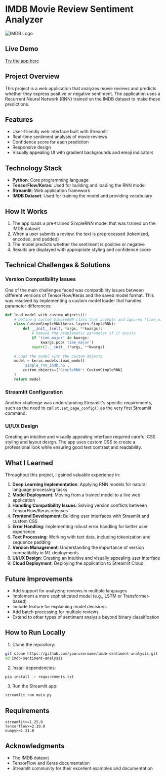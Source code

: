 # IMDB Movie Review Sentiment Analyzer

![IMDB Logo](https://upload.wikimedia.org/wikipedia/commons/thumb/6/69/IMDB_Logo_2016.svg/320px-IMDB_Logo_2016.svg.png)

## Live Demo
[Try the app here](https://moviereviewrnn-futwqffpmhtjadxh8pd5zg.streamlit.app/)

## Project Overview
This project is a web application that analyzes movie reviews and predicts whether they express positive or negative sentiment. The application uses a Recurrent Neural Network (RNN) trained on the IMDB dataset to make these predictions.

## Features
- User-friendly web interface built with Streamlit
- Real-time sentiment analysis of movie reviews
- Confidence score for each prediction
- Responsive design
- Visually appealing UI with gradient backgrounds and emoji indicators

## Technology Stack
- **Python**: Core programming language
- **TensorFlow/Keras**: Used for building and loading the RNN model
- **Streamlit**: Web application framework
- **IMDB Dataset**: Used for training the model and providing vocabulary

## How It Works
1. The app loads a pre-trained SimpleRNN model that was trained on the IMDB dataset
2. When a user submits a review, the text is preprocessed (tokenized, encoded, and padded)
3. The model predicts whether the sentiment is positive or negative
4. Results are displayed with appropriate styling and confidence score

## Technical Challenges & Solutions

### Version Compatibility Issues
One of the main challenges faced was compatibility issues between different versions of TensorFlow/Keras and the saved model format. This was resolved by implementing a custom model loader that handles parameter differences:

```python
def load_model_with_custom_objects():
    # Define a custom SimpleRNN class that accepts and ignores 'time_major'
    class CustomSimpleRNN(keras.layers.SimpleRNN):
        def __init__(self, *args, **kwargs):
            # Remove the problematic parameter if it exists
            if 'time_major' in kwargs:
                kwargs.pop('time_major')
            super().__init__(*args, **kwargs)
    
    # Load the model with the custom objects
    model = keras.models.load_model(
        'simple_rnn_imdb.h5',
        custom_objects={'SimpleRNN': CustomSimpleRNN}
    )
    return model
```

### Streamlit Configuration
Another challenge was understanding Streamlit's specific requirements, such as the need to call `st.set_page_config()` as the very first Streamlit command.

### UI/UX Design
Creating an intuitive and visually appealing interface required careful CSS styling and layout design. The app uses custom CSS to create a professional look while ensuring good text contrast and readability.

## What I Learned

Throughout this project, I gained valuable experience in:

1. **Deep Learning Implementation**: Applying RNN models for natural language processing tasks
2. **Model Deployment**: Moving from a trained model to a live web application
3. **Handling Compatibility Issues**: Solving version conflicts between TensorFlow/Keras releases
4. **Frontend Development**: Building user interfaces with Streamlit and custom CSS
5. **Error Handling**: Implementing robust error handling for better user experience
6. **Text Processing**: Working with text data, including tokenization and sequence padding
7. **Version Management**: Understanding the importance of version compatibility in ML deployments
8. **UI/UX Design**: Creating an intuitive and visually appealing user interface
9. **Cloud Deployment**: Deploying the application to Streamlit Cloud

## Future Improvements
- Add support for analyzing reviews in multiple languages
- Implement a more sophisticated model (e.g., LSTM or Transformer-based)
- Include feature for explaining model decisions
- Add batch processing for multiple reviews
- Extend to other types of sentiment analysis beyond binary classification

## How to Run Locally

1. Clone the repository:
```bash
git clone https://github.com/yourusername/imdb-sentiment-analysis.git
cd imdb-sentiment-analysis
```

2. Install dependencies:
```bash
pip install -r requirements.txt
```

3. Run the Streamlit app:
```bash
streamlit run main.py
```

## Requirements
```
streamlit>=1.25.0
tensorflow>=2.10.0
numpy>=1.21.0
```

## Acknowledgments
- The IMDB dataset
- TensorFlow and Keras documentation
- Streamlit community for their excellent examples and documentation
